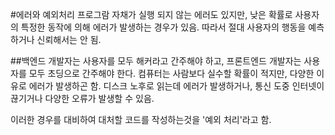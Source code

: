#에러와 예외처리
프로그람 자채가 실행 되지 않는 에러도 있지만,
낮은 확률로 사용자의 특정한 동작에 의해 에러가 발생하는 경우가 있음.
따라서 절대 사용자의 행동을 예측하거나 신뢰해서는 안 됨.

##백엔드 개발자는 사용자를 모두 해커라고 간주해야 하고, 프론트엔드 개발자는 사용자를 모두 초딩으로 간주해야 한다.
컴퓨터는 사람보다 실수할 확률이 적지만,
다양한 이유로 에러가 발생하곤 함.
디스크 노후로 읽는데 에러가 발생하거나, 통신 도중 인터넷이 끊기거나 다양한 오류가 발생할 수 있음.

이러한 경우를 대비하여 대처할 코드를 작성하는것을 '예외 처리'라고 함.

